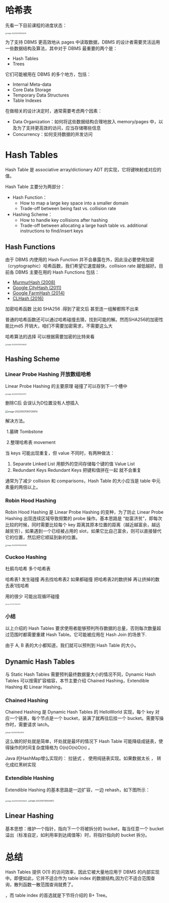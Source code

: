 # 哈希表



先看一下目前课程的进度状态：

<img src="assets/image-20220507091920614.png" alt="image-20220507091920614" style="zoom:33%;" />

为了支持 DBMS 更高效地从 pages 中读取数据，DBMS 的设计者需要灵活运用一些数据结构及算法，其中对于 DBMS 最重要的两个是：

- Hash Tables        
- Trees

它们可能被用在 DBMS 的多个地方，包括：

- Internal Meta-data
- Core Data Storage
- Temporary Data Structures
- Table Indexes

在做相关的设计决定时，通常需要考虑两个因素：

- Data Organization：如何将这些数据结构合理地放入 memory/pages 中，以及为了支持更高效的访问，应当存储哪些信息
- Concurrency：如何支持数据的并发访问



# Hash Tables

Hash Table 是 associative array/dictionary ADT 的实现，它将键映射成对应的值。

Hash Table 主要分为两部分：

- Hash Function：
  - How to map a large key space into a smaller domain
  - Trade-off between being fast vs. collision rate
- Hashing Scheme：
  - How to handle key collisions after hashing
  - Trade-off between allocating a large hash table vs. additional instructions to find/insert keys





## Hash Functions

由于 DBMS 内使用的 Hash Function  并不会暴露在外，因此没必要使用加密（cryptographic）哈希函数，我们希望它速度越快，collision rate 越低越好。目前各 DBMS 主要在用的 Hash Functions 包括：

- [MurmurHash (2008)](https://github.com/aappleby/smhasher)
- [Google CityHash (2011)](https://github.com/google/cityhash)
- [Google FarmHash (2014)](https://github.com/google/farmhash)
- [CLHash (2016)](https://github.com/lemire/clhash)

加密哈希函数 比如 SHA256  .得到了密文后   甚至连一组解都照不出来

普通的哈希函数还可以通过哈希碰撞去猜，找到可能的解。然而SHA256的加密性能比md5 开销大，咱们不需要加密需求，不需要这么大


哈希算法的选择  可以根据需要加密的比特来看

<img src="assets/image-20220507093348261.png" alt="image-20220507093348261" style="zoom:33%;" />





## Hashing Scheme



### Linear Probe Hashing       开放数组哈希

Linear Probe Hashing 的主要原理    碰撞了可以存到下一个槽中

<img src="assets/image-20220507093541757.png" alt="image-20220507093541757" style="zoom:33%;" />

删除C后  会误认为D位置没有人想插入

<img src="assets/image-20220507093728414.png" alt="image-20220507093728414" style="zoom:50%;" />

解决方法。

​         1.墓碑 Tombstone

​         2.整理哈希表 movement

当 keys 可能出现重复，但 value 不同时，有两种做法：

1. Separate Linked List          用额外的空间存储每个键的值 Value List
2. Redundant Keys              Redundant Keys   把键和值拼在一起 就不会重复

通常为了减少 collision 和 comparisons，Hash Table 的大小应当是 table 中元素量的两倍以上。



### Robin Hood Hashing

Robin Hood Hashing  是 Linear Probe Hashing 的变种，为了防止 Linear Probe Hashing 出现连续区域导致频繁的 probe 操作。基本思路是 “劫富济贫”，即每次比较的时候，同时需要比较每个 key 距离其原本位置的距离（越近越富余，越远越贫穷），如果遇到一个已经被占用的 slot，如果它比自己富余，则可以直接替代它的位置，然后把它顺延到新的位置。

<img src="assets/image-20220507094345382.png" alt="image-20220507094345382" style="zoom:33%;" />

### Cuckoo Hashing

杜鹃鸟哈希   多个哈希表

哈希表1 发生碰撞 再去找哈希表2        如果都碰撞     把哈希表2的数挤掉  再让挤掉的数去表1找哈希      

用的很少     可能出现循环碰撞

<img src="assets/image-20220507094634559.png" alt="image-20220507094634559" style="zoom:23%;" />





### 小结

以上介绍的 Hash Tables 要求使用者能够预判所存数据的总量，否则每次数量超过范围时都需要重建 Hash Table。它可能被应用在 Hash Join 的场景下.

由于 A, B 表的大小都知道，我们就可以预判到 Hash Table 的大小。



## Dynamic Hash Tables

与 Static Hash Tables 需要预判最终数据量大小的情况不同，Dynamic Hash Tables 可以按需扩容缩容，本节主要介绍 Chained Hashing，Extendible Hashing 和 Linear Hashing。



### Chained Hashing

Chained Hashing 是 Dynamic Hash Tables 的 HelloWorld 实现，每个 key 对应一个链表，每个节点是一个 bucket，装满了就再往后挂一个 bucket。需要写操作时，需要请求 latch。



<img src="assets/image-20220507095216113.png" alt="image-20220507095216113" style="zoom:30%;" />

这么做的好处就是简单，坏处就是最坏的情况下 Hash Table 可能降级成链表，使得操作的时间复杂度降格为 O(n)O(n)O(n) 。

Java 的HashMap增么实现的：  拉链式 ， 使用纯链表实现。如果数据太长  ， 转化成红黑树实现



### Extendible Hashing

Extendible Hashing 的基本思路是一边扩容，一边 rehash，如下图所示：

<img src="assets/image-20220507095949929.png" alt="image-20220507095949929" style="zoom:33%;" />

<img src="assets/image-20220507100044853.png" alt="image-20220507100044853" style="zoom:40%;" />



## Linear Hashing

基本思想：维护一个指针，指向下一个将被拆分的 bucket，每当任意一个 bucket 溢出（标准自定，如利用率到达阈值等）时，将指针指向的 bucket 拆分。

# 总结

Hash Tables 提供 O(1) 的访问效率，因此它被大量地应用于 DBMS 的内部实现中。即便如此，它并不适合作为 table index 的数据结构,因为它不适合范围查询，散列函数一散范围查询就费了。

，而 table index 的首选就是下节将介绍的 B+ Tree。





















































































































































